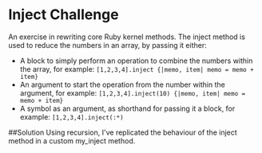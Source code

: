 Inject Challenge
================

An exercise in rewriting core Ruby kernel methods. The inject method is used to reduce the numbers in an array, by passing it either:

* A block to simply perform an operation to combine the numbers within the array, for example:
`[1,2,3,4].inject {|memo, item| memo = memo + item}`
* An argument to start the operation from the number within the argument, for example: 
`[1,2,3,4].inject(10) {|memo, item| memo = memo + item}`
* A symbol as an argument, as shorthand for passing it a block, for example: 
`[1,2,3,4].inject(:*)`

##Solution
Using recursion, I've replicated the behaviour of the inject method in a custom my_inject method.


